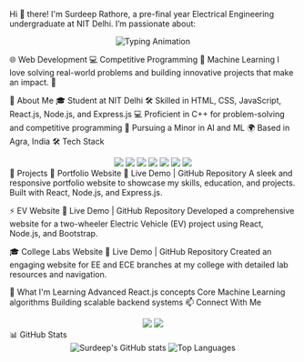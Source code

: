 Hi 👋 there!
I'm Surdeep Rathore, a pre-final year Electrical Engineering undergraduate at NIT Delhi. I’m passionate about:
<div align="center"> <img src="https://readme-typing-svg.demolab.com?font=Fira+Code&size=22&pause=1000&color=36BCF7&center=true&vCenter=true&width=440&lines=Web+Developer;Problem+Solver;Tech+Enthusiast;Innovative+Learner" alt="Typing Animation" /> </div>


🌐 Web Development
💻 Competitive Programming
🤖 Machine Learning
I love solving real-world problems and building innovative projects that make an impact. 🚀

🌟 About Me
🎓 Student at NIT Delhi
🛠️ Skilled in HTML, CSS, JavaScript, React.js, Node.js, and Express.js
💻 Proficient in C++ for problem-solving and competitive programming
🤖 Pursuing a Minor in AI and ML
🌍 Based in Agra, India
🛠️ Tech Stack
<div align="center"> <img src="https://img.shields.io/badge/HTML5-E34F26?style=for-the-badge&logo=html5&logoColor=white" /> <img src="https://img.shields.io/badge/CSS3-1572B6?style=for-the-badge&logo=css3&logoColor=white" /> <img src="https://img.shields.io/badge/JavaScript-F7DF1E?style=for-the-badge&logo=javascript&logoColor=black" /> <img src="https://img.shields.io/badge/React-61DAFB?style=for-the-badge&logo=react&logoColor=black" /> <img src="https://img.shields.io/badge/Node.js-339933?style=for-the-badge&logo=node.js&logoColor=white" /> <img src="https://img.shields.io/badge/Express.js-000000?style=for-the-badge&logo=express&logoColor=white" /> <img src="https://img.shields.io/badge/C++-00599C?style=for-the-badge&logo=c%2B%2B&logoColor=white" /> </div>
📂 Projects
🚀 Portfolio Website
🔗 Live Demo | GitHub Repository
A sleek and responsive portfolio website to showcase my skills, education, and projects. Built with React, Node.js, and Express.js.

⚡ EV Website
🔗 Live Demo | GitHub Repository
Developed a comprehensive website for a two-wheeler Electric Vehicle (EV) project using React, Node.js, and Bootstrap.

🎓 College Labs Website
🔗 Live Demo | GitHub Repository
Created an engaging website for EE and ECE branches at my college with detailed lab resources and navigation.

🌱 What I'm Learning
Advanced React.js concepts
Core Machine Learning algorithms
Building scalable backend systems
📫 Connect With Me
<div align="center"> <a href="https://www.linkedin.com/in/surdeep-rathore04/" target="_blank"><img src="https://img.shields.io/badge/LinkedIn-0A66C2?style=for-the-badge&logo=linkedin&logoColor=white" /></a> <a href="mailto:sudeeprathore98@gmail.com" target="_blank"><img src="https://img.shields.io/badge/Email-D14836?style=for-the-badge&logo=gmail&logoColor=white" /></a> </div>
📊 GitHub Stats
<div align="center"> <img src="https://github-readme-stats.vercel.app/api?username=SurdeepRathore&show_icons=true&theme=radical" alt="Surdeep's GitHub stats" /> <img src="https://github-readme-stats.vercel.app/api/top-langs/?username=SurdeepRathore&layout=compact&theme=radical" alt="Top Languages" /> </div>
 


